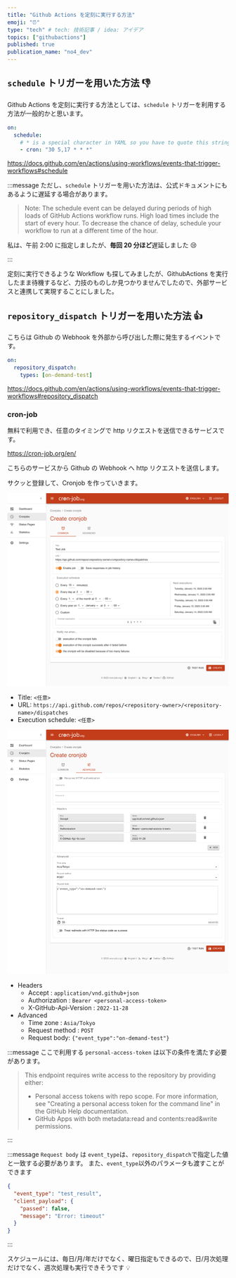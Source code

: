```yaml
---
title: "Github Actions を定刻に実行する方法"
emoji: "⏰"
type: "tech" # tech: 技術記事 / idea: アイデア
topics: ["githubactions"]
published: true
publication_name: "no4_dev"
---
```


## `schedule` トリガーを用いた方法 👎

Github Actions を定刻に実行する方法としては、`schedule` トリガーを利用する方法が一般的かと思います。

```yaml:.github/workflows/scheduled.yaml
on:
  schedule:
    # * is a special character in YAML so you have to quote this string
    - cron: "30 5,17 * * *"
```

https://docs.github.com/en/actions/using-workflows/events-that-trigger-workflows#schedule

:::message
ただし、`schedule` トリガーを用いた方法は、公式ドキュメントにもあるように遅延する場合があります。

> Note: The schedule event can be delayed during periods of high loads of GitHub Actions workflow runs. High load times include the start of every hour. To decrease the chance of delay, schedule your workflow to run at a different time of the hour.

私は、午前 2:00 に指定しましたが、**毎回 20 分ほど**遅延しました 😢

:::

定刻に実行できるような Workflow も探してみましたが、GithubActions を実行したまま待機するなど、力技のものしか見つかりませんでしたので、外部サービスと連携して実現することにしました。

## `repository_dispatch` トリガーを用いた方法 👍

こちらは Github の Webhook を外部から呼び出した際に発生するイベントです。

```yaml:.github/workflows/webhooks.yaml
on:
  repository_dispatch:
    types: [on-demand-test]
```

https://docs.github.com/en/actions/using-workflows/events-that-trigger-workflows#repository_dispatch

### cron-job

無料で利用でき、任意のタイミングで http リクエストを送信できるサービスです。

https://cron-job.org/en/

こちらのサービスから Github の Webhook へ http リクエストを送信します。

サクッと登録して、Cronjob を作っていきます。

![cron-job-1.png](/images/14b295b8dafbfd/cron-job-1.png)

- Title: `<任意>`
- URL: `https://api.github.com/repos/<repository-owner>/<repository-name>/dispatches`
- Execution schedule: `<任意>`

![cron-job-2.png](/images/14b295b8dafbfd/cron-job-2.png)

- Headers
  - Accept : `application/vnd.github+json`
  - Authorization : `Bearer <personal-access-token>`
  - X-GitHub-Api-Version : `2022-11-28`
- Advanced
  - Time zone : `Asia/Tokyo`
  - Request method : `POST`
  - Request body: `{"event_type":"on-demand-test"}`

:::message
ここで利用する `personal-access-token` は以下の条件を満たす必要があります。

> This endpoint requires write access to the repository by providing either:
>
> - Personal access tokens with repo scope. For more information, see "Creating a personal access token for the command line" in the GitHub Help documentation.
> - GitHub Apps with both metadata:read and contents:read&write permissions.

:::

:::message
`Request body` は `event_type`は、`repository_dispatch`で指定した値と一致する必要があります。
また、`event_type`以外のパラメータも渡すことができます

```json
{
  "event_type": "test_result",
  "client_payload": {
    "passed": false,
    "message": "Error: timeout"
  }
}
```

:::

スケジュールには、毎日/月/年だけでなく、曜日指定もできるので、日/月次処理だけでなく、週次処理も実行できそうです 💡
